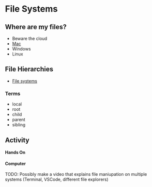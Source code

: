 # File Systems

## Where are my files?

- Beware the cloud
- [Mac](https://vimeo.com/manage/videos/991764220/4e2c2c8003)
- Windows
- Linux

## File Hierarchies

- [File systems](https://github.com/allegheny-college-cmpsc-100-spring-2024/slides/blob/main/command-line-files/06_fileSytems.md)

### Terms

- local
- root
- child
- parent
- sibling

## Activity

#### Hands On

#### Computer 

TODO: Possibly make a video that explains file maniupation on multiple systems (Terminal, VSCode, different file explorers) 
